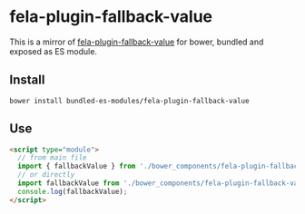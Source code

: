# fela-plugin-fallback-value

This is a mirror of [fela-plugin-fallback-value](https://www.npmjs.com/package/fela-plugin-fallback-value) for bower, bundled and exposed as ES module.

## Install

```
bower install bundled-es-modules/fela-plugin-fallback-value
```

## Use

```html
<script type="module">
  // from main file
  import { fallbackValue } from './bower_components/fela-plugin-fallback-value/index.js';
  // or directly
  import fallbackValue from './bower_components/fela-plugin-fallback-value/bowser.js';
  console.log(fallbackValue);
</script>
```
